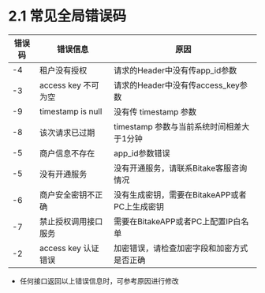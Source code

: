
# 2.1 常见全局错误码
|  错误码   | 错误信息  | 原因  |
|  ----  | ----  |----  |
| -4  | 租户没有授权 | 请求的Header中没有传app_id参数 |
| -3  | access key 不可为空 | 请求的Header中没有传access_key参数 |
| -9  | timestamp is null | 没有传 timestamp 参数 |
| -8  | 该次请求已过期 | timestamp 参数与当前系统时间相差大于1分钟 |
| -5 | 商户信息不存在 |app_id参数错误 |
| -5 | 没有开通服务 |没有开通服务，请联系Bitake客服咨询情况 |
| -6 | 商户安全密钥不正确 | 没有生成密钥，需要在BitakeAPP或者PC上生成密钥 |
| -7  | 禁止授权调用接口服务 | 需要在BitakeAPP或者PC上配置IP白名单 |
| -2  | access key 认证错误 | 加密错误，请检查加密字段和加密方式是否正确 |

- 任何接口返回以上错误信息时，可参考原因进行修改